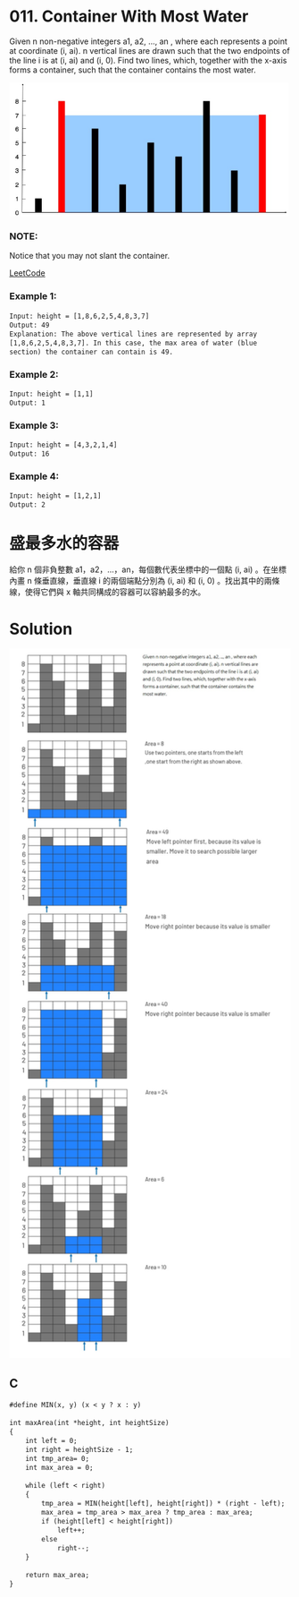 # 011. Container With Most Water
Given n non-negative integers a1, a2, ..., an , where each represents a point at coordinate (i, ai). n vertical lines are drawn such that the two endpoints of the line i is at (i, ai) and (i, 0). Find two lines, which, together with the x-axis forms a container, such that the container contains the most water.

<img src="img/011_q.jpg" width = "500"/>

### NOTE: 
Notice that you may not slant the container.

[LeetCode](https://leetcode.com/problems/container-with-most-water)

### Example 1:
```
Input: height = [1,8,6,2,5,4,8,3,7]
Output: 49
Explanation: The above vertical lines are represented by array [1,8,6,2,5,4,8,3,7]. In this case, the max area of water (blue section) the container can contain is 49.
```
### Example 2:
```
Input: height = [1,1]
Output: 1
```
### Example 3:
```
Input: height = [4,3,2,1,4]
Output: 16
```
### Example 4:
```
Input: height = [1,2,1]
Output: 2
```

#  盛最多水的容器
給你 n 個非負整數 a1，a2，...，an，每個數代表坐標中的一個點 (i, ai) 。在坐標內畫 n 條垂直線，垂直線 i 的兩個端點分別為 (i, ai) 和 (i, 0) 。找出其中的兩條線，使得它們與 x 軸共同構成的容器可以容納最多的水。


# Solution  
<img src="img/011.jpg" width = "950"/>

## C

```
#define MIN(x, y) (x < y ? x : y)

int maxArea(int *height, int heightSize)
{
    int left = 0;
    int right = heightSize - 1;
    int tmp_area= 0;
    int max_area = 0;

    while (left < right)
    {
        tmp_area = MIN(height[left], height[right]) * (right - left);
        max_area = tmp_area > max_area ? tmp_area : max_area;
        if (height[left] < height[right])
            left++;
        else
            right--;
    }

    return max_area;
}
```


